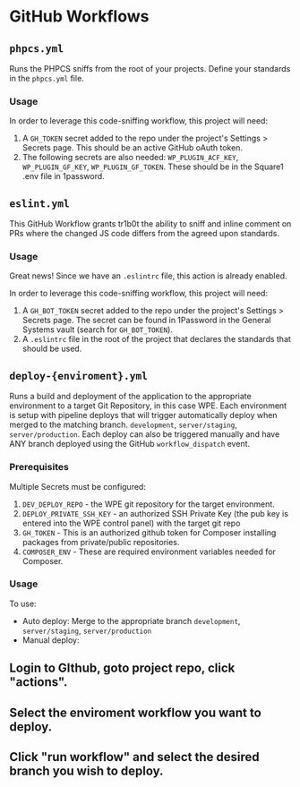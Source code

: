 # GitHub Workflows

## `phpcs.yml`

Runs the PHPCS sniffs from the root of your projects. Define your standards in the `phpcs.yml` file.

### Usage

In order to leverage this code-sniffing workflow, this project will need:

1. A `GH_TOKEN` secret added to the repo under the project's Settings > Secrets page. This should be an active GitHub oAuth token.
1. The following secrets are also needed: `WP_PLUGIN_ACF_KEY`, `WP_PLUGIN_GF_KEY`, `WP_PLUGIN_GF_TOKEN`. These should be in the Square1 .env file in 1password.

## `eslint.yml`

This GitHub Workflow grants tr1b0t the ability to sniff and inline comment on PRs where the changed JS code differs from the agreed upon standards.

### Usage

Great news! Since we have an `.eslintrc` file, this action is already enabled.

In order to leverage this code-sniffing workflow, this project will need:

1. A `GH_BOT_TOKEN` secret added to the repo under the project's Settings > Secrets page. The secret can be found in 1Password in the General Systems vault (search for `GH_BOT_TOKEN`).
1. A `.eslintrc` file in the root of the project that declares the standards that should be used.


## `deploy-{enviroment}.yml`

Runs a build and deployment of the application to the appropriate environment to a target Git Repository, in this case WPE. Each 
 environment is setup with pipeline deploys that will trigger automatically deploy when merged to the matching branch. `development`, `server/staging`, `server/production`. 
 Each deploy can also be triggered manually and have ANY branch deployed using the GitHub `workflow_dispatch` event. 

### Prerequisites

Multiple Secrets must be configured:
1. `DEV_DEPLOY_REPO` - the WPE git repository for the target environment.
2. `DEPLOY_PRIVATE_SSH_KEY` - an authorized SSH Private Key (the pub key is entered into the WPE control panel) with the target git repo
3. `GH_TOKEN` - This is an authorized github token for Composer installing packages from private/public repositories.
4. `COMPOSER_ENV` - These are required environment variables needed for Composer.

### Usage

To use:

* Auto deploy: Merge to the appropriate branch `development`, `server/staging`, `server/production`
* Manual deploy: 
## Login to GIthub, goto project repo, click "actions".
## Select the enviroment workflow you want to deploy.
## Click "run workflow" and select the desired branch you wish to deploy. 

 

